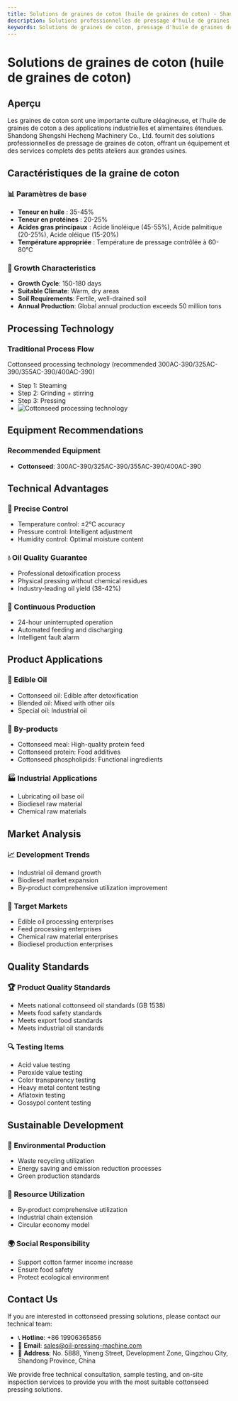 ```yaml
---
title: Solutions de graines de coton (huile de graines de coton) - Shandong Shengshi Hecheng Machinery Co., Ltd.
description: Solutions professionnelles de pressage d'huile de graines de coton, fournissant des équipements et services techniques de transformation d'huile de graines de coton, teneur en huile 35-45%, utilisant un processus de pressage approprié avec détoxication professionnelle, répondant aux besoins différents des petits ateliers aux grandes usines.
keywords: Solutions de graines de coton, pressage d'huile de graines de coton, équipement de transformation de graines de coton, ligne de production d'huile de graines de coton, presse à huile de graines de coton, extraction d'huile de graines de coton, transformation de graines oléagineuses de graines de coton, équipement de pressage d'huile de graines de coton, équipement de production d'huile de graines de coton, usine de transformation d'huile de graines de coton
---
```


# Solutions de graines de coton (huile de graines de coton)

## Aperçu

Les graines de coton sont une importante culture oléagineuse, et l'huile de graines de coton a des applications industrielles et alimentaires étendues. Shandong Shengshi Hecheng Machinery Co., Ltd. fournit des solutions professionnelles de pressage de graines de coton, offrant un équipement et des services complets des petits ateliers aux grandes usines.

## Caractéristiques de la graine de coton

### 📊 Paramètres de base
- **Teneur en huile** : 35-45%
- **Teneur en protéines** : 20-25%
- **Acides gras principaux** : Acide linoléique (45-55%), Acide palmitique (20-25%), Acide oléique (15-20%)
- **Température appropriée** : Température de pressage contrôlée à 60-80℃

### 🌱 Growth Characteristics
- **Growth Cycle**: 150-180 days
- **Suitable Climate**: Warm, dry areas
- **Soil Requirements**: Fertile, well-drained soil
- **Annual Production**: Global annual production exceeds 50 million tons

## Processing Technology

### Traditional Process Flow
Cottonseed processing technology (recommended 300AC-390/325AC-390/355AC-390/400AC-390)
+ Step 1: Steaming
+ Step 2: Grinding + stirring
+ Step 3: Pressing
+ ![Cottonseed processing technology](/images/棉籽热榨工艺.png)

## Equipment Recommendations

### Recommended Equipment
- **Cottonseed**: 300AC-390/325AC-390/355AC-390/400AC-390

## Technical Advantages

### 🎯 Precise Control
- Temperature control: ±2℃ accuracy
- Pressure control: Intelligent adjustment
- Humidity control: Optimal moisture content

### 💧 Oil Quality Guarantee
- Professional detoxification process
- Physical pressing without chemical residues
- Industry-leading oil yield (38-42%)

### 🔄 Continuous Production
- 24-hour uninterrupted operation
- Automated feeding and discharging
- Intelligent fault alarm

## Product Applications

### 🍳 Edible Oil
- Cottonseed oil: Edible after detoxification
- Blended oil: Mixed with other oils
- Special oil: Industrial oil

### 🥛 By-products
- Cottonseed meal: High-quality protein feed
- Cottonseed protein: Food additives
- Cottonseed phospholipids: Functional ingredients

### 🏭 Industrial Applications
- Lubricating oil base oil
- Biodiesel raw material
- Chemical raw materials

## Market Analysis

### 📈 Development Trends
- Industrial oil demand growth
- Biodiesel market expansion
- By-product comprehensive utilization improvement

### 🎯 Target Markets
- Edible oil processing enterprises
- Feed processing enterprises
- Chemical raw material enterprises
- Biodiesel production enterprises

## Quality Standards

### 🏆 Product Quality Standards
- Meets national cottonseed oil standards (GB 1538)
- Meets food safety standards
- Meets export food standards
- Meets industrial oil standards

### 🔍 Testing Items
- Acid value testing
- Peroxide value testing
- Color transparency testing
- Heavy metal content testing
- Aflatoxin testing
- Gossypol content testing

## Sustainable Development

### 🌱 Environmental Production
- Waste recycling utilization
- Energy saving and emission reduction processes
- Green production standards

### 🔄 Resource Utilization
- By-product comprehensive utilization
- Industrial chain extension
- Circular economy model

### 🌍 Social Responsibility
- Support cotton farmer income increase
- Ensure food safety
- Protect ecological environment

## Contact Us

If you are interested in cottonseed pressing solutions, please contact our technical team:

- 📞 **Hotline**: +86 19906365856
- 📧 **Email**: sales@oil-pressing-machine.com
- 📍 **Address**: No. 5888, Yineng Street, Development Zone, Qingzhou City, Shandong Province, China

We provide free technical consultation, sample testing, and on-site inspection services to provide you with the most suitable cottonseed pressing solutions.